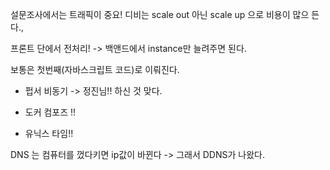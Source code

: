 설문조사에서는 트래픽이 중요! 
디비는 scale out 아닌 scale up 으로 비용이 많으 든다.,

프론트 단에서 전처리! -> 백앤드에서 instance만 늘려주면 된다.

보통은 첫번째(자바스크립트 코드)로 이뤄진다. 

- 펍서 비동기 -> 정진님!! 하신 것 맞다.

- 도커 컴포즈 !! 

- 유닉스 타임!! 

DNS 는 컴퓨터를 껐다키면 ip값이 바뀐다 -> 그래서 DDNS가 나왔다.


